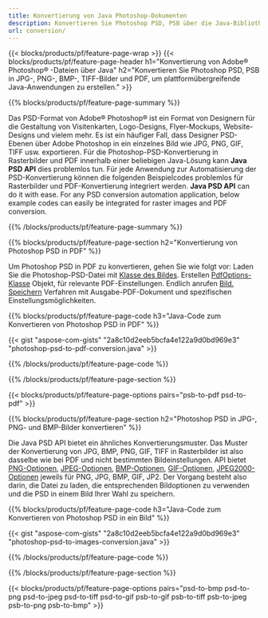 ```yaml
---
title: Konvertierung von Java Photoshop-Dokumenten
description: Konvertieren Sie Photoshop PSD, PSB über die Java-Bibliothek in Bilder wie BMP, JPG, PNG, TIFF und PDF.
url: conversion/
---
```


{{< blocks/products/pf/feature-page-wrap >}}
{{< blocks/products/pf/feature-page-header h1="Konvertierung von Adobe® Photoshop® -Dateien über Java" h2="Konvertieren Sie Photoshop PSD, PSB in JPG-, PNG-, BMP-, TIFF-Bilder und PDF, um plattformübergreifende Java-Anwendungen zu erstellen." >}}

{{% blocks/products/pf/feature-page-summary %}}

Das PSD-Format von Adobe® Photoshop® ist ein Format von Designern für die Gestaltung von Visitenkarten, Logo-Designs, Flyer-Mockups, Website-Designs und vielem mehr. Es ist ein häufiger Fall, dass Designer PSD-Ebenen über Adobe Photoshop in ein einzelnes Bild wie JPG, PNG, GIF, TIFF usw. exportieren. Für die Photoshop-PSD-Konvertierung in Rasterbilder und PDF innerhalb einer beliebigen Java-Lösung kann **Java PSD API** dies problemlos tun. Für jede Anwendung zur Automatisierung der PSD-Konvertierung können die folgenden Beispielcodes problemlos für Rasterbilder und PDF-Konvertierung integriert werden. **Java PSD API** can do it with ease. For any PSD conversion automation application, below example codes can easily be integrated for raster images and PDF conversion.

{{% /blocks/products/pf/feature-page-summary %}}

{{% blocks/products/pf/feature-page-section h2="Konvertierung von Photoshop PSD in PDF" %}}

Um Photoshop PSD in PDF zu konvertieren, gehen Sie wie folgt vor: Laden Sie die Photoshop-PSD-Datei mit [Klasse des Bildes](https://apireference.aspose.com/psd/java/com.aspose.psd/Image). Erstellen [PdfOptions-Klasse](https://apireference.aspose.com/psd/java/com.aspose.psd.imageoptions/PdfOptions) Objekt, für relevante PDF-Einstellungen. Endlich anrufen [Bild. Speichern](https://apireference.aspose.com/psd/java/com.aspose.psd/Image#save-java.lang.String-com.aspose.psd.ImageOptionsBase-) Verfahren mit Ausgabe-PDF-Dokument und spezifischen Einstellungsmöglichkeiten.

{{% blocks/products/pf/feature-page-code h3="Java-Code zum Konvertieren von Photoshop PSD in PDF" %}}

{{< gist "aspose-com-gists" "2a8c10d2eeb5bcfa4e122a9d0bd969e3" "photoshop-psd-to-pdf-conversion.java" >}}

{{% /blocks/products/pf/feature-page-code %}}

{{% /blocks/products/pf/feature-page-section %}}

{{< blocks/products/pf/feature-page-options pairs="psb-to-pdf psd-to-pdf" >}}

{{% blocks/products/pf/feature-page-section h2="Photoshop PSD in JPG-, PNG- und BMP-Bilder konvertieren" %}}

Die Java PSD API bietet ein ähnliches Konvertierungsmuster. Das Muster der Konvertierung von JPG, BMP, PNG, GIF, TIFF in Rasterbilder ist also dasselbe wie bei PDF und nicht bestimmten Bildeinstellungen. API bietet [PNG-Optionen](https://apireference.aspose.com/psd/java/com.aspose.psd.imageoptions/PngOptions), [JPEG-Optionen](https://apireference.aspose.com/psd/java/com.aspose.psd.imageoptions/JpegOptions), [BMP-Optionen](https://apireference.aspose.com/psd/java/com.aspose.psd.imageoptions/BmpOptions), [GIF-Optionen](https://apireference.aspose.com/psd/java/com.aspose.psd.imageoptions/GifOptions), [JPEG2000-Optionen](https://apireference.aspose.com/psd/java/com.aspose.psd.imageoptions/Jpeg2000Options) jeweils für PNG, JPG, BMP, GIF, JP2. Der Vorgang besteht also darin, die Datei zu laden, die entsprechenden Bildoptionen zu verwenden und die PSD in einem Bild Ihrer Wahl zu speichern.

{{% blocks/products/pf/feature-page-code h3="Java-Code zum Konvertieren von Photoshop PSD in ein Bild" %}}

{{< gist "aspose-com-gists" "2a8c10d2eeb5bcfa4e122a9d0bd969e3" "photoshop-psd-to-images-conversion.java" >}}

{{% /blocks/products/pf/feature-page-code %}}

{{% /blocks/products/pf/feature-page-section %}}

{{< blocks/products/pf/feature-page-options pairs="psd-to-bmp psd-to-png psd-to-jpeg psd-to-tiff psd-to-gif psb-to-gif psb-to-tiff psb-to-jpeg psb-to-png psb-to-bmp" >}}
